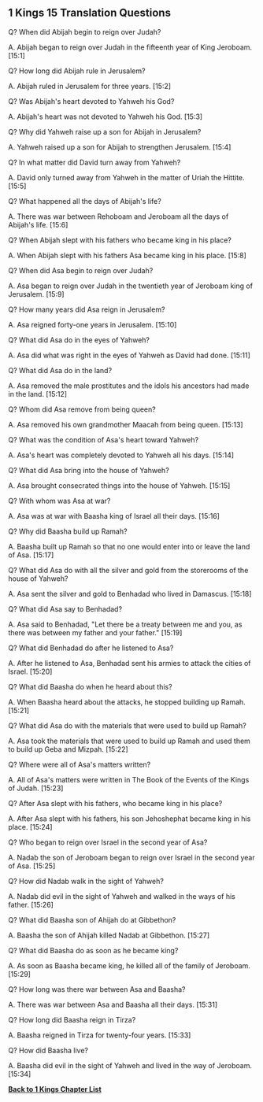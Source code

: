 ## 1 Kings 15 Translation Questions ##

Q? When did Abijah begin to reign over Judah?

A. Abijah began to reign over Judah in the fifteenth year of King Jeroboam. [15:1]

Q? How long did Abijah rule in Jerusalem?

A. Abijah ruled in Jerusalem for three years. [15:2]

Q? Was Abijah's heart devoted to Yahweh his God?

A. Abijah's heart was not devoted to Yahweh his God. [15:3]

Q? Why did Yahweh raise up a son for Abijah in Jerusalem?

A. Yahweh raised up a son for Abijah to strengthen Jerusalem. [15:4]

Q? In what matter did David turn away from Yahweh?

A. David only turned away from Yahweh in the matter of Uriah the Hittite. [15:5]

Q? What happened all the days of Abijah's life?

A. There was war between Rehoboam and Jeroboam all the days of Abijah's life. [15:6]

Q? When Abijah slept with his fathers who became king in his place?

A. When Abijah slept with his fathers Asa became king in his place. [15:8]

Q? When did Asa begin to reign over Judah?

A. Asa began to reign over Judah in the twentieth year of Jeroboam king of Jerusalem. [15:9]

Q? How many years did Asa reign in Jerusalem?

A. Asa reigned forty-one years in Jerusalem. [15:10]

Q? What did Asa do in the eyes of Yahweh?

A. Asa did what was right in the eyes of Yahweh as David had done. [15:11]

Q? What did Asa do in the land?

A. Asa removed the male prostitutes and the idols his ancestors had made in the land. [15:12]

Q? Whom did Asa remove from being queen?

A. Asa removed his own grandmother Maacah from being queen. [15:13]

Q? What was the condition of Asa's heart toward Yahweh?

A. Asa's heart was completely devoted to Yahweh all his days. [15:14]

Q? What did Asa bring into the house of Yahweh?

A. Asa brought consecrated things into the house of Yahweh. [15:15]

Q? With whom was Asa at war?

A. Asa was at war with Baasha king of Israel all their days. [15:16]

Q? Why did Baasha build up Ramah?

A. Baasha built up Ramah so that no one would enter into or leave the land of Asa. [15:17]

Q? What did Asa do with all the silver and gold from the storerooms of the house of Yahweh?

A. Asa sent the silver and gold to Benhadad who lived in Damascus. [15:18]

Q? What did Asa say to Benhadad?

A. Asa said to Benhadad, "Let there be a treaty between me and you, as there was between my father and your father." [15:19]

Q? What did Benhadad do after he listened to Asa?

A. After he listened to Asa, Benhadad sent his armies to attack the cities of Israel. [15:20]

Q? What did Baasha do when he heard about this?

A. When Baasha heard about the attacks, he stopped building up Ramah. [15:21]

Q? What did Asa do with the materials that were used to build up Ramah?

A. Asa took the materials that were used to build up Ramah and used them to build up Geba and Mizpah. [15:22]

Q? Where were all of Asa's matters written?

A. All of Asa's matters were written in The Book of the Events of the Kings of Judah. [15:23]

Q? After Asa slept with his fathers, who became king in his place?

A. After Asa slept with his fathers, his son Jehoshephat became king in his place. [15:24]

Q? Who began to reign over Israel in the second year of Asa?

A. Nadab the son of Jeroboam began to reign over Israel in the second year of Asa. [15:25]

Q? How did Nadab walk in the sight of Yahweh?

A. Nadab did evil in the sight of Yahweh and walked in the ways of his father. [15:26]

Q? What did Baasha son of Ahijah do at Gibbethon?

A. Baasha the son of Ahijah killed Nadab at Gibbethon. [15:27]

Q? What did Baasha do as soon as he became king?

A. As soon as Baasha became king, he killed all of the family of Jeroboam. [15:29]

Q? How long was there war between Asa and Baasha?

A. There was war between Asa and Baasha all their days. [15:31]

Q? How long did Baasha reign in Tirza?

A. Baasha reigned in Tirza for twenty-four years. [15:33]

Q? How did Baasha live?

A. Baasha did evil in the sight of Yahweh and lived in the way of Jeroboam. [15:34]

__[Back to 1 Kings Chapter List](./)__


